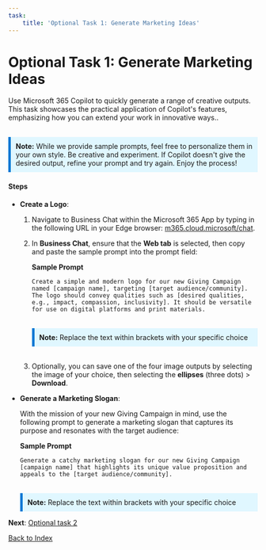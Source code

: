 ```yaml
---
task:
    title: 'Optional Task 1: Generate Marketing Ideas'
---
```


# Optional Task 1: Generate Marketing Ideas

Use Microsoft 365 Copilot to quickly generate a range of creative outputs. This task showcases the practical application of Copilot's features, emphasizing how you can extend your work in innovative ways..
<BR>
<BR>
<div style="background-color: #e0f7ff; padding: 10px; border-left: 5px solid #0078D4;">
<strong>Note:</strong> While we provide sample prompts, feel free to personalize them in your own style. Be creative and experiment. If Copilot doesn't give the desired output, refine your prompt and try again. Enjoy the process!
</div>

#### Steps

- **Create a Logo**:

    1. Navigate to Business Chat within the Microsoft 365 App by typing in the following URL in your Edge browser: <a href="https://m365.cloud.microsoft/chat" target="_blank">m365.cloud.microsoft/chat</a>.
    1. In **Business Chat**, ensure that the **Web tab** is selected, then copy and paste the sample prompt into the prompt field:

        **Sample Prompt**

        ```text
        Create a simple and modern logo for our new Giving Campaign named [campaign name], targeting [target audience/community]. The logo should convey qualities such as [desired qualities, e.g., impact, compassion, inclusivity]. It should be versatile for use on digital platforms and print materials.
        ```
        <BR>
        <div style="background-color: #e0f7ff; padding: 10px; border-left: 5px solid #0078D4;">
        <strong>Note:</strong> Replace the text within brackets with your specific choice
        </div>
        <BR>
    1. Optionally, you can save one of the four image outputs by selecting the image of your choice, then selecting the **ellipses** (three dots) > **Download**.

- **Generate a Marketing Slogan**:

    With the mission of your new Giving Campaign in mind, use the following prompt to generate a marketing slogan that captures its purpose and resonates with the target audience:

    **Sample Prompt**

    ```text
    Generate a catchy marketing slogan for our new Giving Campaign [campaign name] that highlights its unique value proposition and appeals to the [target audience/community].
    ```
    <BR>
    <div style="background-color: #e0f7ff; padding: 10px; border-left: 5px solid #0078D4;">
    <strong>Note:</strong> Replace the text within brackets with your specific choice
    </div>

**Next**: [Optional task 2](https://microsoftlearning.github.io/Microsoft-365-Copilot-Immersion-Experience/Instructions/Labs/AIAcademy/Optional_Task_2_Data_mine_large_document.html)

[Back to Index](https://microsoftlearning.github.io/Microsoft-365-Copilot-Immersion-Experience/Instructions/Labs/AIAcademy/index_1.html)
